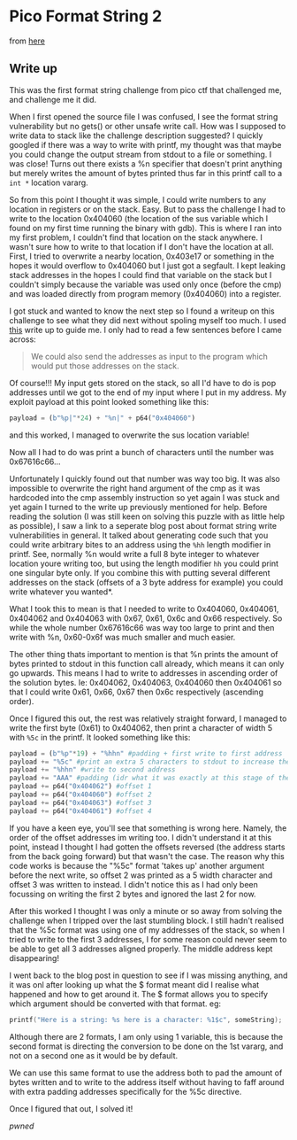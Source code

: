 # Pico Format String 2

from [here](https://play.picoctf.org/practice/challenge/448?category=6&page=1)

## Write up

This was the first format string challenge from pico ctf that challenged me, and challenge me it did.

When I first opened the source file I was confused, I see the format string vulnerability but no gets() or other unsafe write call. How was I supposed to write data to stack like the challenge description suggested? I quickly googled if there was a way to write with printf, my thought was that maybe you could change the output stream from stdout to a file or something. I was close! Turns out there exists a %n specifier that doesn't print anything but merely writes the amount of bytes printed thus far in this printf call to a `int *` location vararg.

So from this point I thought it was simple, I could write numbers to any location in registers or on the stack. Easy. But to pass the challenge I had to write to the location 0x404060 (the location of the sus variable which I found on my first time running the binary with gdb). This is where I ran into my first problem, I couldn't find that location on the stack anywhere. I wasn't sure how to write to that location if I don't have the location at all. First, I tried to overwrite a nearby location, 0x403e17 or something in the hopes it would overflow to 0x404060 but I just got a segfault. I kept leaking stack addresses in the hopes I could find that variable on the stack but I couldn't simply because the variable was used only once (before the cmp) and was loaded directly from program memory (0x404060) into a register.

I got stuck and wanted to know the next step so I found a writeup on this challenge to see what they did next without spoling myself too much. I used [this](https://blog.thecyberthesis.com/blog/writeups/picoCTF/pwn/format-string-2) write up to guide me. I only had to read a few sentences before I came across:

> We could also send the addresses as input to the program which would put those addresses on the stack.

Of course!!! My input gets stored on the stack, so all I'd have to do is pop addresses until we got to the end of my input where I put in my address. My exploit payload at this point looked something like this:

```python
payload = (b"%p|"*24) + "%n|" + p64("0x404060")
```

and this worked, I managed to overwrite the sus location variable!

Now all I had to do was print a bunch of characters until the number was 0x67616c66...

Unfortunately I quickly found out that number was way too big. It was also impossible to overwrite the right hand argument of the cmp as it was hardcoded into the cmp assembly instruction so yet again I was stuck and yet again I turned to the write up previously mentioned for help. Before reading the solution (I was still keen on solving this puzzle with as little help as possible), I saw a link to a seperate blog post about format string write vulnerabilities in general. It talked about generating code such that you could write arbitrary bites to an address using the `%hh` length modifier in printf. See, normally %n would write a full 8 byte integer to whatever location youre writing too, but using the length modifier `hh` you could print one singular byte only. If you combine this with putting several different addresses on the stack (offsets of a 3 byte address for example) you could write whatever you wanted*.

What I took this to mean is that I needed to write to 0x404060, 0x404061, 0x404062 and 0x404063 with 0x67, 0x61, 0x6c and 0x66 respectively. So while the whole number 0x67616c66 was way too large to print and then write with %n, 0x60-0x6f was much smaller and much easier.

The other thing thats important to mention is that %n prints the amount of bytes printed to stdout in this function call already, which means it can only go upwards. This means I had to write to addresses in ascending order of the solution bytes. Ie: 0x404062, 0x404063, 0x404060 then 0x404061 so that I could write 0x61, 0x66, 0x67 then 0x6c respectively (ascending order).

Once I figured this out, the rest was relatively straight forward, I managed to write the first byte (0x61) to 0x404062, then print a character of width 5 with `%5c` in the printf. It looked something like this:

```python
payload = (b"%p"*19) + "%hhn" #padding + first write to first address
payload += "%5c" #print an extra 5 characters to stdout to increase the value of %n
payload += "%hhn" #write to second address
payload += "AAA" #padding (idr what it was exactly at this stage of the solving but its irellevant anyway)
payload += p64("0x404062") #offset 1
payload += p64("0x404060") #offset 2
payload += p64("0x404063") #offset 3
payload += p64("0x404061") #offset 4
```

If you have a keen eye, you'll see that something is wrong here. Namely, the order of the offset addresses im writing too. I didn't understand it at this point, instead I thought I had gotten the offsets reversed (the address starts from the back going forward) but that wasn't the case. The reason why this code works is because the "%5c" format 'takes up' another argument before the next write, so offset 2 was printed as a 5 width character and offset 3 was written to instead. I didn't notice this as I had only been focussing on writing the first 2 bytes and ignored the last 2 for now.

After this worked I thought I was only a minute or so away from solving the challenge when I tripped over the last stumbling block. I still hadn't realised that the %5c format was using one of my addresses of the stack, so when I tried to write to the first 3 addresses, I for some reason could never seem to be able to get all 3 addresses aligned properly. The middle address kept disappearing!

I went back to the blog post in question to see if I was missing anything, and it was onl after looking up what the $ format meant did I realise what happened and how to get around it. The $ format allows you to specify which argument should be converted with that format. eg:

```c
printf("Here is a string: %s here is a character: %1$c", someString);
```

Although there are 2 formats, I am only using 1 variable, this is because the second format is directing the conversion to be done on the 1st vararg, and not on a second one as it would be by default.

We can use this same format to use the address both to pad the amount of bytes written and to write to the address itself without having to faff around with extra padding addresses specifically for the %5c directive.

Once I figured that out, I solved it!

*pwned*